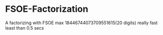 # FSOE-Factorization
A factorizing with FSOE max 18446744073709551615(20 digits) really fast least than 0.5 secs
